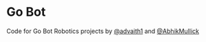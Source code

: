 # Go Bot

Code for Go Bot Robotics projects by [@advaith1](https://github.com/advaith1) and [@AbhikMullick](https://github.com/AbhikMullick)
